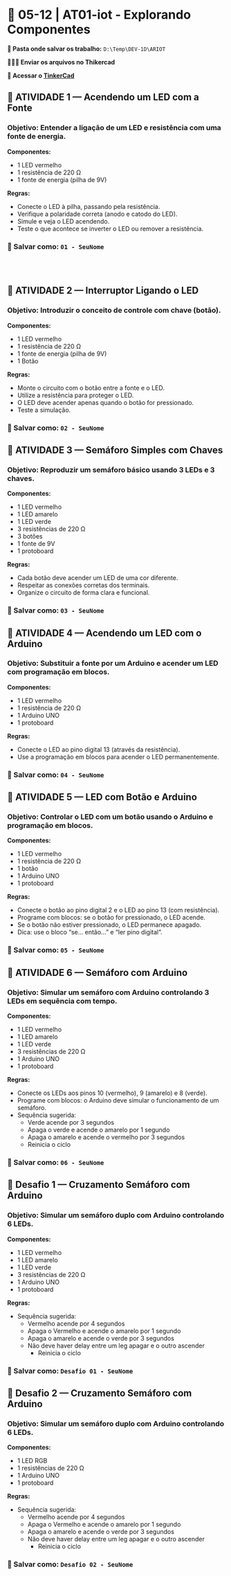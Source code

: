 # 📘 05-12 | AT01-iot - Explorando Componentes

**📁 Pasta onde salvar os trabalho:** `D:\Temp\DEV-1D\ARIOT`

**👨🏻‍🏫 Enviar os arquivos no Thikercad**

**🔧 Acessar o [TinkerCad](https://www.tinkercad.com/joinclass/DVC9AQQMB)**

## 🧪 ATIVIDADE 1 — Acendendo um LED com a Fonte
### **Objetivo:** Entender a ligação de um LED e resistência com uma fonte de energia.

**Componentes:**
- 1 LED vermelho
- 1 resistência de 220 Ω
- 1 fonte de energia (pilha de 9V)

**Regras:**
- Conecte o LED à pilha, passando pela resistência.
- Verifique a polaridade correta (anodo e catodo do LED).
- Simule e veja o LED acendendo.
- Teste o que acontece se inverter o LED ou remover a resistência.


### 💾 Salvar como: `01 - SeuNome`

<br><br>

## 🧪 ATIVIDADE 2 — Interruptor Ligando o LED
### **Objetivo:** Introduzir o conceito de controle com chave (botão).

**Componentes:**
- 1 LED vermelho
- 1 resistência de 220 Ω
- 1 fonte de energia (pilha de 9V)
- 1 Botão

**Regras:**
- Monte o circuito com o botão entre a fonte e o LED.
- Utilize a resistência para proteger o LED.
- O LED deve acender apenas quando o botão for pressionado.
- Teste a simulação.

### 💾 Salvar como: `02 - SeuNome`

## 🧪 ATIVIDADE 3 — Semáforo Simples com Chaves
### **Objetivo:** Reproduzir um semáforo básico usando 3 LEDs e 3 chaves.

**Componentes:**
- 1 LED vermelho
- 1 LED amarelo
- 1 LED verde
- 3 resistências de 220 Ω
- 3 botões
- 1 fonte de 9V
- 1 protoboard

**Regras:**
- Cada botão deve acender um LED de uma cor diferente.
- Respeitar as conexões corretas dos terminais.
- Organize o circuito de forma clara e funcional.

### 💾 Salvar como: `03 - SeuNome`

## 🧪 ATIVIDADE 4 — Acendendo um LED com o Arduino
### **Objetivo:** Substituir a fonte por um Arduino e acender um LED com programação em blocos.

**Componentes:**
- 1 LED vermelho
- 1 resistência de 220 Ω
- 1 Arduino UNO
- 1 protoboard

**Regras:**
- Conecte o LED ao pino digital 13 (através da resistência).
- Use a programação em blocos para acender o LED permanentemente.

### 💾 Salvar como: `04 - SeuNome`

## 🧪 ATIVIDADE 5 — LED com Botão e Arduino
### **Objetivo:** Controlar o LED com um botão usando o Arduino e programação em blocos.

**Componentes:**
- 1 LED vermelho
- 1 resistência de 220 Ω
- 1 botão
- 1 Arduino UNO
- 1 protoboard

**Regras:**
- Conecte o botão ao pino digital 2 e o LED ao pino 13 (com resistência).
- Programe com blocos: se o botão for pressionado, o LED acende.
- Se o botão não estiver pressionado, o LED permanece apagado.
- Dica: use o bloco “se... então...” e “ler pino digital”.

### 💾 Salvar como: `05 - SeuNome`

## 🧪 ATIVIDADE 6 — Semáforo com Arduino
### **Objetivo:** Simular um semáforo com Arduino controlando 3 LEDs em sequência com tempo.

**Componentes:**
- 1 LED vermelho
- 1 LED amarelo
- 1 LED verde
- 3 resistências de 220 Ω
- 1 Arduino UNO
- 1 protoboard

**Regras:**
- Conecte os LEDs aos pinos 10 (vermelho), 9 (amarelo) e 8 (verde).
- Programe com blocos: o Arduino deve simular o funcionamento de um semáforo.
- Sequência sugerida:
	- Verde acende por 3 segundos
	- Apaga o verde e acende o amarelo por 1 segundo
	- Apaga o amarelo e acende o vermelho por 3 segundos
	- Reinicia o ciclo

### 💾 Salvar como: `06 - SeuNome`

## 🧪 Desafio 1 — Cruzamento Semáforo com Arduino
### **Objetivo:** Simular um semáforo duplo com Arduino controlando 6 LEDs.

**Componentes:**
- 1 LED vermelho
- 1 LED amarelo
- 1 LED verde
- 3 resistências de 220 Ω
- 1 Arduino UNO
- 1 protoboard

**Regras:**
- Sequência sugerida:
	- Vermelho acende por 4 segundos
	- Apaga o Vermelho e acende o amarelo por 1 segundo
	- Apaga o amarelo e acende o verde por 3 segundos
  - Não deve haver delay entre um leg apagar e o outro ascender
	- Reinicia o ciclo

### 💾 Salvar como: `Desafio 01 - SeuNome`

## 🧪 Desafio 2 — Cruzamento Semáforo com Arduino
### **Objetivo:** Simular um semáforo duplo com Arduino controlando 6 LEDs.

**Componentes:**
- 1 LED RGB
- 1 resistências de 220 Ω
- 1 Arduino UNO
- 1 protoboard

**Regras:**
- Sequência sugerida:
	- Vermelho acende por 4 segundos
	- Apaga o Vermelho e acende o amarelo por 1 segundo
	- Apaga o amarelo e acende o verde por 3 segundos
  - Não deve haver delay entre um leg apagar e o outro ascender
	- Reinicia o ciclo

### 💾 Salvar como: `Desafio 02 - SeuNome`